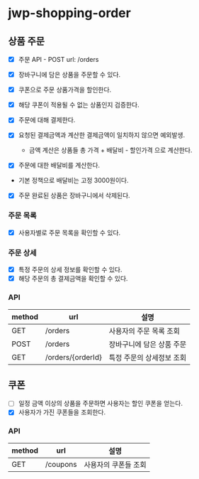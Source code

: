 # jwp-shopping-order

## 상품 주문

- [x] 주문 API - POST url: /orders

- [x] 장바구니에 담은 상품을 주문할 수 있다.
- [x] 쿠폰으로 주문 상품가격을 할인한다.
- [x] 해당 쿠폰이 적용될 수 없는 상품인지 검증한다.
- [x] 주문에 대해 결제한다.
- [x] 요청된 결제금액과 계산한 결제금액이 일치하지 않으면 예외발생.
  - 금액 계산은 상품들 총 가격 + 배달비 - 할인가격 으로 계산한다.

- [x] 주문에 대한 배달비를 계산한다.
- 기본 정책으로 배달비는 고정 3000원이다.
- [x] 주문 완료된 상품은 장바구니에서 삭제된다.

### 주문 목록

- [x] 사용자별로 주문 목록을 확인할 수 있다.

### 주문 상세

- [x] 특정 주문의 상세 정보를 확인할 수 있다.
- [x] 해당 주문의 총 결제금액을 확인할 수 있다.

### API

| method | url               | 설명             |
|--------|-------------------|----------------|
| GET    | /orders           | 사용자의 주문 목록 조회  |
| POST   | /orders           | 장바구니에 담은 상품 주문 |
| GET    | /orders/{orderId} | 특정 주문의 상세정보 조회 |

## 쿠폰

- [ ] 일정 금액 이상의 상품을 주문하면 사용자는 할인 쿠폰을 얻는다.
- [x] 사용자가 가진 쿠폰들을 조회한다.

### API

| method | url      | 설명          |
|--------|----------|-------------|
| GET    | /coupons | 사용자의 쿠폰들 조회 |

